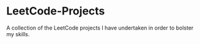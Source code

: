 # LeetCode-Projects
A collection of the LeetCode projects I have undertaken in order to bolster my skills.

